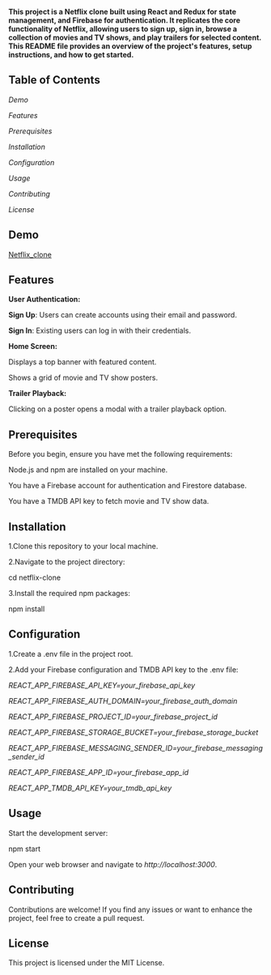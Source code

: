 **This project is a Netflix clone built using React and Redux for state management, and Firebase for authentication. It replicates the core functionality of Netflix, allowing users to sign up, sign in, browse a collection of movies and TV shows, and play trailers for selected content. This README file provides an overview of the project's features, setup instructions, and how to get started.**

## Table of Contents

*Demo*

*Features*

*Prerequisites*

*Installation*

*Configuration*

*Usage*

*Contributing*

*License*

## Demo

[Netflix_clone](https://netflix-clone-d61b5.web.app/)

## Features

**User Authentication:**

**Sign Up**: Users can create accounts using their email and password.

**Sign In**: Existing users can log in with their credentials.

**Home Screen:**

Displays a top banner with featured content.

Shows a grid of movie and TV show posters.

**Trailer Playback:**

Clicking on a poster opens a modal with a trailer playback option.

## Prerequisites

Before you begin, ensure you have met the following requirements:

Node.js and npm are installed on your machine.

You have a Firebase account for authentication and Firestore database.

You have a TMDB API key to fetch movie and TV show data.

## Installation

1.Clone this repository to your local machine.

2.Navigate to the project directory:

cd netflix-clone

3.Install the required npm packages:

npm install

## Configuration

1.Create a .env file in the project root.

2.Add your Firebase configuration and TMDB API key to the .env file:

*REACT_APP_FIREBASE_API_KEY=your_firebase_api_key*

*REACT_APP_FIREBASE_AUTH_DOMAIN=your_firebase_auth_domain*

*REACT_APP_FIREBASE_PROJECT_ID=your_firebase_project_id*

*REACT_APP_FIREBASE_STORAGE_BUCKET=your_firebase_storage_bucket*

*REACT_APP_FIREBASE_MESSAGING_SENDER_ID=your_firebase_messaging_sender_id*

*REACT_APP_FIREBASE_APP_ID=your_firebase_app_id*

*REACT_APP_TMDB_API_KEY=your_tmdb_api_key*

## Usage

Start the development server:

npm start

Open your web browser and navigate to *http://localhost:3000*.

## Contributing

Contributions are welcome! If you find any issues or want to enhance the project, feel free to create a pull request.

## License

This project is licensed under the MIT License.
